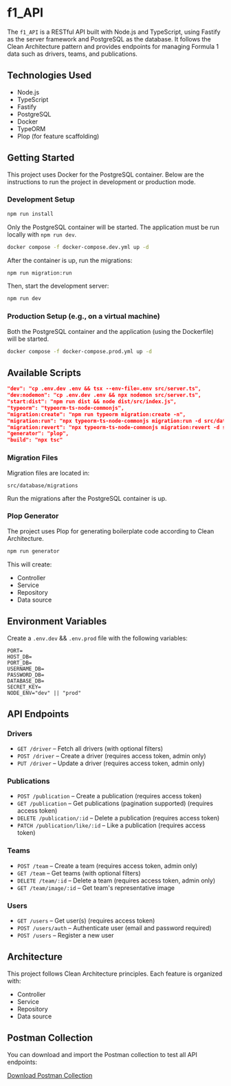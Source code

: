 # f1_API

The `f1_API` is a RESTful API built with Node.js and TypeScript, using Fastify as the server framework and PostgreSQL as the database. It follows the Clean Architecture pattern and provides endpoints for managing Formula 1 data such as drivers, teams, and publications.

## Technologies Used

- Node.js
- TypeScript
- Fastify
- PostgreSQL
- Docker
- TypeORM
- Plop (for feature scaffolding)

## Getting Started

This project uses Docker for the PostgreSQL container. Below are the instructions to run the project in development or production mode.

### Development Setup

```bash
npm run install
```

Only the PostgreSQL container will be started. The application must be run locally with `npm run dev`.

```bash
docker compose -f docker-compose.dev.yml up -d
```

After the container is up, run the migrations:

```bash
npm run migration:run
```

Then, start the development server:

```bash
npm run dev
```

### Production Setup (e.g., on a virtual machine)

Both the PostgreSQL container and the application (using the Dockerfile) will be started.

```bash
docker compose -f docker-compose.prod.yml up -d
```

## Available Scripts

```json
"dev": "cp .env.dev .env && tsx --env-file=.env src/server.ts",
"dev:nodemon": "cp .env.dev .env && npx nodemon src/server.ts",
"start:dist": "npm run dist && node dist/src/index.js",
"typeorm": "typeorm-ts-node-commonjs",
"migration:create": "npm run typeorm migration:create -n",
"migration:run": "npx typeorm-ts-node-commonjs migration:run -d src/database/data-source.ts",
"migration:revert": "npx typeorm-ts-node-commonjs migration:revert -d src/database/data-source.ts",
"generator": "plop",
"build": "npx tsc"
```

### Migration Files

Migration files are located in:

```
src/database/migrations
```

Run the migrations after the PostgreSQL container is up.

### Plop Generator

The project uses Plop for generating boilerplate code according to Clean Architecture.

```bash
npm run generator
```

This will create:

- Controller  
- Service  
- Repository  
- Data source

## Environment Variables

Create a `.env.dev` && `.env.prod` file with the following variables:

```
PORT=
HOST_DB=
PORT_DB=
USERNAME_DB=
PASSWORD_DB=
DATABASE_DB=
SECRET_KEY=
NODE_ENV="dev" || "prod"
```

## API Endpoints

### Drivers

- `GET /driver` – Fetch all drivers (with optional filters)
- `POST /driver` – Create a driver (requires access token, admin only)
- `PUT /driver` – Update a driver (requires access token, admin only)

### Publications

- `POST /publication` – Create a publication (requires access token)
- `GET /publication` – Get publications (pagination supported) (requires access token)
- `DELETE /publication/:id` – Delete a publication (requires access token)
- `PATCH /publication/like/:id` – Like a publication (requires access token)

### Teams

- `POST /team` – Create a team (requires access token, admin only)
- `GET /team` – Get teams (with optional filters)
- `DELETE /team/:id` – Delete a team (requires access token, admin only)
- `GET /team/image/:id` – Get team's representative image

### Users

- `GET /users` – Get user(s) (requires access token)
- `POST /users/auth` – Authenticate user (email and password required)
- `POST /users` – Register a new user

## Architecture

This project follows Clean Architecture principles. Each feature is organized with:

- Controller
- Service
- Repository
- Data source

## Postman Collection

You can download and import the Postman collection to test all API endpoints:

[Download Postman Collection](./postman/f1_API.postman_collection.json)
